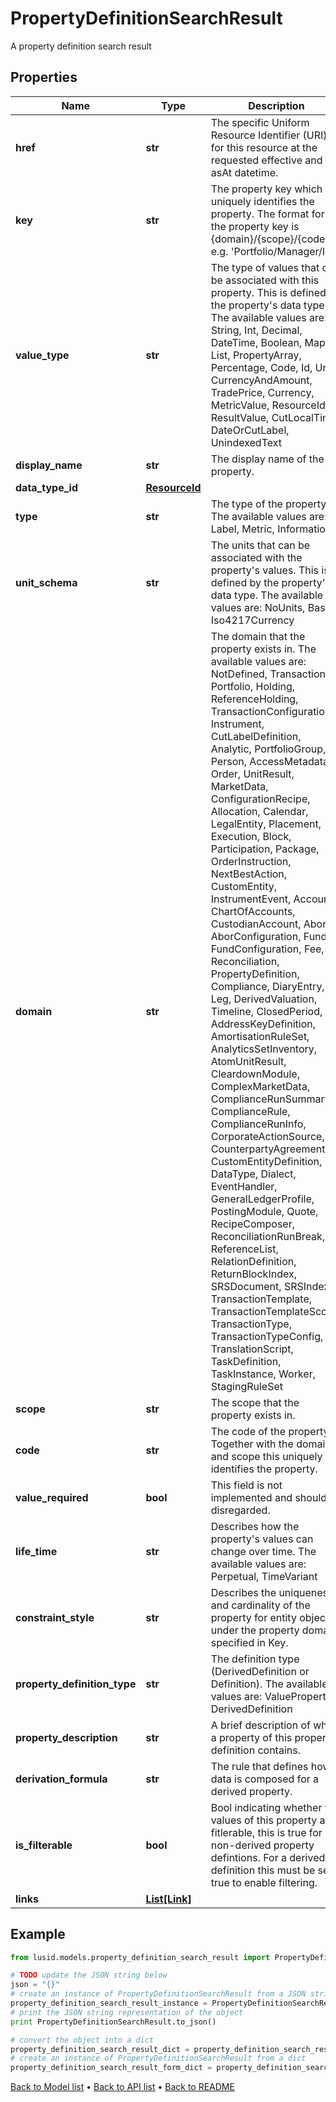 # PropertyDefinitionSearchResult

A property definition search result

## Properties
Name | Type | Description | Notes
------------ | ------------- | ------------- | -------------
**href** | **str** | The specific Uniform Resource Identifier (URI) for this resource at the requested effective and asAt datetime. | [optional] 
**key** | **str** | The property key which uniquely identifies the property. The format for the property key is {domain}/{scope}/{code}, e.g. &#39;Portfolio/Manager/Id&#39;. | [optional] 
**value_type** | **str** | The type of values that can be associated with this property. This is defined by the property&#39;s data type. The available values are: String, Int, Decimal, DateTime, Boolean, Map, List, PropertyArray, Percentage, Code, Id, Uri, CurrencyAndAmount, TradePrice, Currency, MetricValue, ResourceId, ResultValue, CutLocalTime, DateOrCutLabel, UnindexedText | [optional] 
**display_name** | **str** | The display name of the property. | [optional] 
**data_type_id** | [**ResourceId**](ResourceId.md) |  | [optional] 
**type** | **str** | The type of the property. The available values are: Label, Metric, Information | [optional] 
**unit_schema** | **str** | The units that can be associated with the property&#39;s values. This is defined by the property&#39;s data type. The available values are: NoUnits, Basic, Iso4217Currency | [optional] 
**domain** | **str** | The domain that the property exists in. The available values are: NotDefined, Transaction, Portfolio, Holding, ReferenceHolding, TransactionConfiguration, Instrument, CutLabelDefinition, Analytic, PortfolioGroup, Person, AccessMetadata, Order, UnitResult, MarketData, ConfigurationRecipe, Allocation, Calendar, LegalEntity, Placement, Execution, Block, Participation, Package, OrderInstruction, NextBestAction, CustomEntity, InstrumentEvent, Account, ChartOfAccounts, CustodianAccount, Abor, AborConfiguration, Fund, FundConfiguration, Fee, Reconciliation, PropertyDefinition, Compliance, DiaryEntry, Leg, DerivedValuation, Timeline, ClosedPeriod, AddressKeyDefinition, AmortisationRuleSet, AnalyticsSetInventory, AtomUnitResult, CleardownModule, ComplexMarketData, ComplianceRunSummary, ComplianceRule, ComplianceRunInfo, CorporateActionSource, CounterpartyAgreement, CustomEntityDefinition, DataType, Dialect, EventHandler, GeneralLedgerProfile, PostingModule, Quote, RecipeComposer, ReconciliationRunBreak, ReferenceList, RelationDefinition, ReturnBlockIndex, SRSDocument, SRSIndex, TransactionTemplate, TransactionTemplateScope, TransactionType, TransactionTypeConfig, TranslationScript, TaskDefinition, TaskInstance, Worker, StagingRuleSet | [optional] 
**scope** | **str** | The scope that the property exists in. | [optional] [readonly] 
**code** | **str** | The code of the property. Together with the domain and scope this uniquely identifies the property. | [optional] [readonly] 
**value_required** | **bool** | This field is not implemented and should be disregarded. | [optional] 
**life_time** | **str** | Describes how the property&#39;s values can change over time. The available values are: Perpetual, TimeVariant | [optional] 
**constraint_style** | **str** | Describes the uniqueness and cardinality of the property for entity objects under the property domain specified in Key. | [optional] 
**property_definition_type** | **str** | The definition type (DerivedDefinition or Definition). The available values are: ValueProperty, DerivedDefinition | [optional] 
**property_description** | **str** | A brief description of what a property of this property definition contains. | [optional] 
**derivation_formula** | **str** | The rule that defines how data is composed for a derived property. | [optional] 
**is_filterable** | **bool** | Bool indicating whether the values of this property are fitlerable, this is true for all non-derived property defintions.  For a derived definition this must be set true to enable filtering. | [optional] 
**links** | [**List[Link]**](Link.md) |  | [optional] 

## Example

```python
from lusid.models.property_definition_search_result import PropertyDefinitionSearchResult

# TODO update the JSON string below
json = "{}"
# create an instance of PropertyDefinitionSearchResult from a JSON string
property_definition_search_result_instance = PropertyDefinitionSearchResult.from_json(json)
# print the JSON string representation of the object
print PropertyDefinitionSearchResult.to_json()

# convert the object into a dict
property_definition_search_result_dict = property_definition_search_result_instance.to_dict()
# create an instance of PropertyDefinitionSearchResult from a dict
property_definition_search_result_form_dict = property_definition_search_result.from_dict(property_definition_search_result_dict)
```
[Back to Model list](../README.md#documentation-for-models) &#8226; [Back to API list](../README.md#documentation-for-api-endpoints) &#8226; [Back to README](../README.md)


